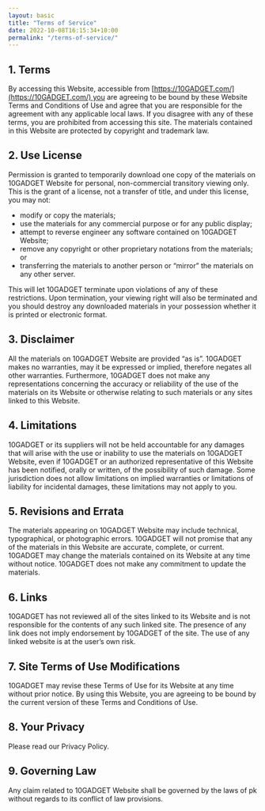 ```yaml
---
layout: basic
title: "Terms of Service"
date: 2022-10-08T16:15:34+10:00
permalink: "/terms-of-service/"
---
```

## 1. Terms

By accessing this Website, accessible from [https://10GADGET.com/](https://10GADGET.com/) you are agreeing to be bound by these Website Terms and Conditions of Use and agree that you are responsible for the agreement with any applicable local laws. If you disagree with any of these terms, you are prohibited from accessing this site. The materials contained in this Website are protected by copyright and trademark law.

## 2. Use License

Permission is granted to temporarily download one copy of the materials on 10GADGET Website for personal, non-commercial transitory viewing only. This is the grant of a license, not a transfer of title, and under this license, you may not:

* modify or copy the materials;
* use the materials for any commercial purpose or for any public display;
* attempt to reverse engineer any software contained on 10GADGET Website;
* remove any copyright or other proprietary notations from the materials; or
* transferring the materials to another person or “mirror” the materials on any other server.

This will let 10GADGET terminate upon violations of any of these restrictions. Upon termination, your viewing right will also be terminated and you should destroy any downloaded materials in your possession whether it is printed or electronic format.

## 3. Disclaimer

All the materials on 10GADGET Website are provided “as is”. 10GADGET makes no warranties, may it be expressed or implied, therefore negates all other warranties. Furthermore, 10GADGET does not make any representations concerning the accuracy or reliability of the use of the materials on its Website or otherwise relating to such materials or any sites linked to this Website.

## 4. Limitations

10GADGET or its suppliers will not be held accountable for any damages that will arise with the use or inability to use the materials on 10GADGET Website, even if 10GADGET or an authorized representative of this Website has been notified, orally or written, of the possibility of such damage. Some jurisdiction does not allow limitations on implied warranties or limitations of liability for incidental damages, these limitations may not apply to you.

## 5. Revisions and Errata

The materials appearing on 10GADGET Website may include technical, typographical, or photographic errors. 10GADGET will not promise that any of the materials in this Website are accurate, complete, or current. 10GADGET may change the materials contained on its Website at any time without notice. 10GADGET does not make any commitment to update the materials.

## 6. Links

10GADGET has not reviewed all of the sites linked to its Website and is not responsible for the contents of any such linked site. The presence of any link does not imply endorsement by 10GADGET of the site. The use of any linked website is at the user’s own risk.

## 7. Site Terms of Use Modifications

10GADGET may revise these Terms of Use for its Website at any time without prior notice. By using this Website, you are agreeing to be bound by the current version of these Terms and Conditions of Use.

## 8. Your Privacy

Please read our Privacy Policy.

## 9. Governing Law

Any claim related to 10GADGET Website shall be governed by the laws of pk without regards to its conflict of law provisions.